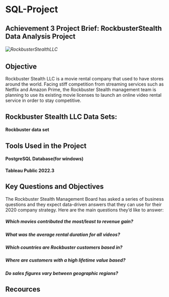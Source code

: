 # SQL-Project
## Achievement 3 Project Brief: RockbusterStealth Data Analysis Project
###### ![RockbusterStealthLLC](https://user-images.githubusercontent.com/86260967/217679206-b09472cd-6d06-4ff0-a90d-bee0abbe2695.png)

## Objective
Rockbuster Stealth LLC is a movie rental company that used to have stores around the
world. Facing stiff competition from streaming services such as Netflix and Amazon Prime,
the Rockbuster Stealth management team is planning to use its existing movie licenses to
launch an online video rental service in order to stay competitive.

## Rockbuster Stealth LLC Data Sets:
#### Rockbuster data set

## Tools Used in the Project
#### PostgreSQL Database(for windows)
#### Tableau Public 2022.3

## Key Questions and Objectives
The Rockbuster Stealth Management Board has asked a series of business questions and
they expect data-driven answers that they can use for their 2020 company strategy. Here are
the main questions they’d like to answer:
##### Which movies contributed the most/least to revenue gain?
##### What was the average rental duration for all videos?
##### Which countries are Rockbuster customers based in?
##### Where are customers with a high lifetime value based?
##### Do sales figures vary between geographic regions?

## Recources
